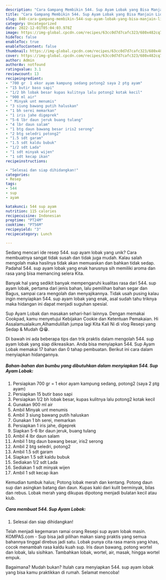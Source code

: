 ```yaml
---
description: "Cara Gampang Membikin 544. Sup Ayam Lobak yang Bisa Manjain Lidah"
title: "Cara Gampang Membikin 544. Sup Ayam Lobak yang Bisa Manjain Lidah"
slug: 840-cara-gampang-membikin-544-sup-ayam-lobak-yang-bisa-manjain-lidah
category: Uncategorized
date: 2022-12-01T05:04:03.978Z
image: https://img-global.cpcdn.com/recipes/63cc0d7d7cafc323/680x482cq70/544-sup-ayam-lobak-foto-resep-utama.jpg
hideToc: false
enableToc: true
enableTocContent: false
thumbnail: https://img-global.cpcdn.com/recipes/63cc0d7d7cafc323/680x482cq70/544-sup-ayam-lobak-foto-resep-utama.jpg
cover: https://img-global.cpcdn.com/recipes/63cc0d7d7cafc323/680x482cq70/544-sup-ayam-lobak-foto-resep-utama.jpg
author: Admin
authorAv: notfound
ratingvalue: 3.1
reviewcount: 13
recipeingredient:
- "700 gr  1 ekor ayam kampung sedang potong2 saya 2 ptg ayam"
- "15 butir baso sapi"
- "1/2 bh lobak besar kupas kulitnya lalu potong2 kotak kecil"
- "900 ml air"
- " Minyak unt menumis"
- "3 siung bawang putih haluskan"
- "1 bh serei memarkan"
- "1 iris jahe digeprek"
- "5-6 lbr daun jeruk buang tulang"
- "4 lbr daun salam"
- "1 btg daun bawang besar iris2 serong"
- "2 btg seledri potong2"
- "1.5 sdt garam"
- "1.5 sdt kaldu bubuk"
- "1/2 sdt Lada"
- "1 sdt minyak wijen"
- "1 sdt kecap ikan"
recipeinstructions:

- "Selesai dan siap dihidangkan!"
categories:
- Resep
tags:
- 544
- sup
- ayam

katakunci: 544 sup ayam 
nutrition: 115 calories
recipecuisine: Indonesian
preptime: "PT24M"
cooktime: "PT56M"
recipeyield: "3"
recipecategory: Lunch

---
```





Sedang mencari ide resep 544. sup ayam lobak yang unik? Cara membuatnya sangat tidak susah dan tidak juga mudah. Kalau salah mengolah maka hasilnya tidak akan memuaskan dan bahkan tidak sedap. Padahal 544. sup ayam lobak yang enak harusnya sih memiliki aroma dan rasa yang bisa memancing selera Kita.





Banyak hal yang sedikit banyak mempengaruhi kualitas rasa dari 544. sup ayam lobak, pertama dari jenis bahan, lalu pemilihan bahan segar dan Bagus, sampai cara mengolah dan menyajikannya. Tidak usah pusing kalau ingin menyiapkan 544. sup ayam lobak yang enak,      asal sudah tahu triknya maka hidangan ini dapat menjadi suguhan spesial.














Sup Ayam Lobak dan masakan sehari-hari lainnya. Dengan memakai Cookpad, kamu menyetujui Kebijakan Cookie dan Ketentuan Pemakaian. Hi Assalamualaikum,Alhamdulillah jumpa lagi Kita Kali Ni di vlog Resepi yang Sedap &amp; Mudah 😋😁.






Di bawah ini ada beberapa tips dan trik praktis dalam mengolah 544. sup ayam lobak yang siap dikreasikan. Anda bisa menyiapkan 544. Sup Ayam Lobak memakai 17 bahan dan 0 tahap pembuatan. Berikut ini cara dalam menyiapkan hidangannya.

<!--inarticleads1-->

##### Bahan-bahan dan bumbu yang dibutuhkan dalam menyiapkan 544. Sup Ayam Lobak:

1. Persiapkan 700 gr = 1 ekor ayam kampung sedang, potong2 (saya 2 ptg ayam)
1. Persiapkan 15 butir baso sapi
1. Persiapkan 1/2 bh lobak besar, kupas kulitnya lalu potong2 kotak kecil
1. Gunakan 900 ml air
1. Ambil  Minyak unt menumis
1. Ambil 3 siung bawang putih haluskan
1. Gunakan 1 bh serei, memarkan
1. Persiapkan 1 iris jahe, digeprek
1. Siapkan 5-6 lbr daun jeruk, buang tulang
1. Ambil 4 lbr daun salam
1. Ambil 1 btg daun bawang besar, iris2 serong
1. Ambil 2 btg seledri, potong2
1. Ambil 1.5 sdt garam
1. Siapkan 1.5 sdt kaldu bubuk
1. Sediakan 1/2 sdt Lada
1. Sediakan 1 sdt minyak wijen
1. Ambil 1 sdt kecap ikan


Kemudian tumbuk halus; Potong lobak merah dan kentang. Potong daun sup dan asingkan batang dan daun. Kupas kaki dari kulit berminyak, bilas dan rebus. Lobak merah yang dikupas dipotong menjadi bulatan kecil atau kiub. 

<!--inarticleads2-->

##### Cara membuat 544. Sup Ayam Lobak:


1. Selesai dan siap dihidangkan!

Telah menjadi kegemaran ramai orang Resepi sup ayam lobak masin. KOMPAS.com - Sup bisa jadi pilihan makan siang praktis yang semua bahannya tinggal direbus jadi satu. Lobak punya cita rasa manis yang khas, cocok menambah rasa kaldu kuah sup. Iris daun bawang, potong wortel dan lobak, lalu sisihkan. Tambahkan lobak, wortel, air, masak, hingga wortel empuk. 

Bagaimana? Mudah bukan? Itulah cara menyiapkan 544. sup ayam lobak yang bisa kamu praktikkan di rumah. Selamat mencoba!
